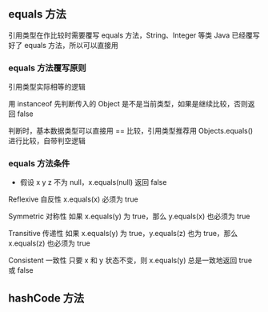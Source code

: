 ## equals 方法



引用类型在作比较时需要覆写 equals 方法，String、Integer 等类 Java 已经覆写好了 equals 方法，所以可以直接用



### equals 方法覆写原则

引用类型实际相等的逻辑

用 instanceof 先判断传入的 Object 是不是当前类型，如果是继续比较，否则返回 false

判断时，基本数据类型可以直接用 == 比较，引用类型推荐用 Objects.equals() 进行比较，自带判空逻辑





### equals 方法条件

- 假设 x y z 不为 null，x.equals(null) 返回 false

Reflexive 自反性   x.equals(x) 必须为 true

Symmetric 对称性  如果 x.equals(y) 为 true，那么 y.equals(x) 也必须为 true

Transitive 传递性    如果 x.equals(y) 为 true，y.equals(z)  也为 true，那么 x.equals(z) 也必须为 true

Consistent 一致性  只要 x 和 y 状态不变，则 x.equals(y) 总是一致地返回 true 或 false

 



## hashCode 方法

